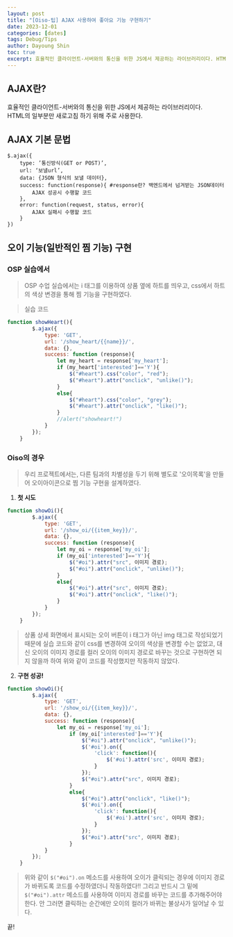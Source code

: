 ```yaml
---
layout: post
title: "[Oiso-팁] AJAX 사용하여 좋아요 기능 구현하기"
date: 2023-12-01
categories: [dates]
tags: Debug/Tips
author: Dayoung Shin
toc: true
excerpt: 효율적인 클라이언트-서버와의 통신을 위한 JS에서 제공하는 라이브러리이다. HTML의 일부분만 새로고침 하기 위해 주로 사용한다. ...
---
```


AJAX란?
---
효율적인 클라이언트-서버와의 통신을 위한 JS에서 제공하는 라이브러리이다.<br>
HTML의 일부분만 새로고침 하기 위해 주로 사용한다.<br>



AJAX 기본 문법
---
    $.ajax({
        type: ’통신방식(GET or POST)’,
        url: ‘보낼url’,
        data: {JSON 형식의 보낼 데이터},
        success: function(response){ #response란? 백엔드에서 넘겨받는 JSON데이터
            AJAX 성공시 수행할 코드
        },
        error: function(request, status, error){
            AJAX 실패시 수행할 코드
        }
    })



오이 기능(일반적인 찜 기능) 구현
---
### OSP 실습에서
> OSP 수업 실습에서는 i 태그를 이용하여 상품 옆에 하트를 띄우고, css에서 하트의 색상 변경을 통해 찜 기능을 구현하였다.<br>

> 실습 코드<br>
```javascript
function showHeart(){
        $.ajax({
            type: 'GET',
            url: '/show_heart/{{name}}/',
            data: {},
            success: function (response){
                let my_heart = response['my_heart'];
                if (my_heart['interested']=='Y'){
                    $("#heart").css("color", "red");
                    $("#heart").attr("onclick", "unlike()");
                }
                else{
                    $("#heart").css("color", "grey");
                    $("#heart").attr("onclick", "like()");
                }
                //alert("showheart!")
            }
        });
    }
```

### Oiso의 경우
> 우리 프로젝트에서는, 다른 팀과의 차별성을 두기 위해 별도로 '오이목록'을 만들어 오이아이콘으로 찜 기능 구현을 설계하였다.<br>

1. **첫 시도**<br>
```javascript
function showOi(){
        $.ajax({
            type: 'GET',
            url: '/show_oi/{{item_key}}/',
            data: {},
            success: function (response){
                let my_oi = response['my_oi'];
                if (my_oi['interested']=='Y'){
                    $("#oi").attr("src", 이미지 경로);
                    $("#oi").attr("onclick", "unlike()");
                }
                else{
                    $("#oi").attr("src", 이미지 경로);
                    $("#oi").attr("onclick", "like()");
                }
            }
        });
    }
```
> 상품 상세 화면에서 표시되는 오이 버튼이 i 태그가 아닌 img 태그로 작성되었기 때문에 실습 코드와 같이 css를 변경하여 오이의 색상을 변경할 수는 없었고, 대신 오이의 이미지 경로를 컬러 오이의 이미지 경로로 바꾸는 것으로 구현하면 되지 않을까 하여 위와 같이 코드를 작성했지만 작동하지 않았다.<br>

2. **구현 성공!**<br>
```javascript
function showOi(){
        $.ajax({
            type: 'GET',
            url: '/show_oi/{{item_key}}/',
            data: {},
            success: function (response){
                let my_oi = response['my_oi'];
                    if (my_oi['interested']=='Y'){
                        $("#oi").attr("onclick", "unlike()");
                        $('#oi').on({
                            'click': function(){
                                $('#oi').attr('src', 이미지 경로);
                            }
                        });
                        $("#oi").attr("src", 이미지 경로);
                    }
                    else{
                        $("#oi").attr("onclick", "like()");
                        $('#oi').on({
                            'click': function(){
                                $('#oi').attr('src', 이미지 경로);
                            }
                        });
                        $("#oi").attr("src", 이미지 경로);
                    }
            }
        });
    }
```
> 위와 같이 `$("#oi").on` 메소드를 사용하여 오이가 클릭되는 경우에 이미지 경로가 바뀌도록 코드를 수정하였더니 작동하였다!! 그리고 반드시 그 밑에 `$("#oi").attr` 메소드를 사용하여 이미지 경로를 바꾸는 코드를 추가해주어야 한다. 안 그러면 클릭하는 순간에만 오이의 컬러가 바뀌는 불상사가 일어날 수 있다.<br>

끝!

